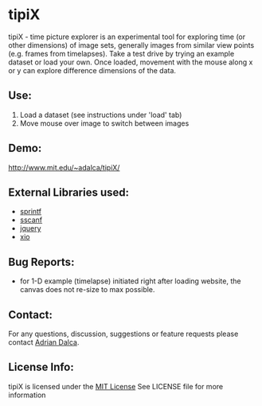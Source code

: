 tipiX
=====

tipiX - time picture explorer is an experimental tool for exploring time (or other dimensions) of image sets, generally images from similar view points (e.g. frames from timelapses). 
Take a test drive by trying an example dataset or load your own. Once loaded, movement with the mouse along x or y can explore difference dimensions of the data.

Use:
----
1. Load a dataset (see instructions under 'load' tab)
2. Move mouse over image to switch between images

Demo:
-----
http://www.mit.edu/~adalca/tipiX/

External Libraries used:
------------------------
- [sprintf](http://www.diveintojavascript.com/projects/javascript-sprintf)
- [sscanf](http://phpjs.org/functions/sscanf/)
- [jquery](http://jquery.com/download/)
- [xio](https://github.com/xtk/XIO)

Bug Reports:
------------
- for 1-D example (timelapse) initiated right after loading website, the canvas does not re-size to max possible.

Contact:
--------
For any questions, discussion, suggestions or feature requests please contact [Adrian Dalca](http://adalca.mit.edu).

License Info:
-------------
tipiX is licensed under the [MIT License](http://www.opensource.org/licenses/mit-license.php)
See LICENSE file for more information